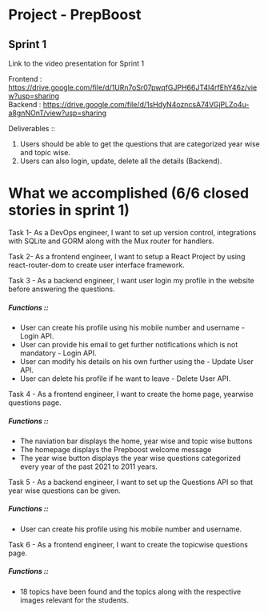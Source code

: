 # Project - PrepBoost

## Sprint 1

Link to the video presentation for Sprint 1

Frontend : https://drive.google.com/file/d/1URn7oSr07pwqfGJPH66JT4I4rfEhY46z/view?usp=sharing
</br>Backend :  https://drive.google.com/file/d/1sHdyN4ozncsA74VGjPLZo4u-a8gnNOnT/view?usp=sharing

Deliverables :: 

1. Users should be able to get the questions that are categorized year wise and topic wise.
2. Users can also login, update, delete all the details (Backend).

# What we accomplished (6/6 closed stories in sprint 1)

Task 1- As a DevOps engineer, I want to set up version control, integrations with SQLite and GORM along with the Mux router for handlers.

Task 2- As a frontend engineer, I want to setup a React Project by using react-router-dom to create user interface framework.

Task 3 - As a backend engineer, I want user login my profile in the website before answering the questions.

##### Functions ::

- User can create his profile using his mobile number and username - Login API.
- User can provide his email to get further notifications which is not mandatory - Login API.
- User can modify his details on his own further using the - Update User API. 
- User can delete his profile if he want to leave - Delete User API.

Task 4 - As a frontend engineer, I want to create the home page, yearwise questions page.

##### Functions ::

- The naviation bar displays the home, year wise and topic wise buttons
- The homepage displays the Prepboost welcome message
- The year wise button displays the year wise questions categorized every year of the past 2021 to 2011 years. 


Task 5 - As a backend engineer, I want to set up the Questions API so that year wise questions can be given. 

##### Functions ::

- User can create his profile using his mobile number and username. 

Task 6 - As a frontend engineer, I want to create the topicwise questions page. 

##### Functions ::

- 18 topics have been found and the topics along with the respective images relevant for the students. 







